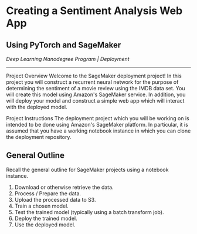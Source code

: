 # Creating a Sentiment Analysis Web App
## Using PyTorch and SageMaker

_Deep Learning Nanodegree Program | Deployment_

---

Project Overview
Welcome to the SageMaker deployment project! In this project you will construct a recurrent neural network for the purpose of determining the sentiment of a movie review using the IMDB data set. You will create this model using Amazon's SageMaker service. In addition, you will deploy your model and construct a simple web app which will interact with the deployed model.

Project Instructions
The deployment project which you will be working on is intended to be done using Amazon's SageMaker platform. In particular, it is assumed that you have a working notebook instance in which you can clone the deployment repository.

## General Outline

Recall the general outline for SageMaker projects using a notebook instance.

1. Download or otherwise retrieve the data.
2. Process / Prepare the data.
3. Upload the processed data to S3.
4. Train a chosen model.
5. Test the trained model (typically using a batch transform job).
6. Deploy the trained model.
7. Use the deployed model.
